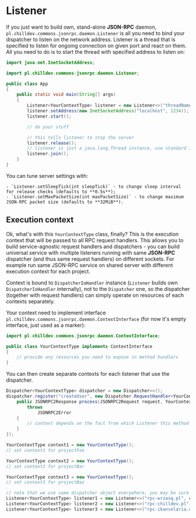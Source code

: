 <!---
# This file is part of the ChillDev-Commons.
#
# @license http://mit-license.org/ The MIT license
# @copyright 2015 © by Rafał Wrzeszcz - Wrzasq.pl.
-->

# Listener

If you just want to build own, stand-alone **JSON-RPC** daemon, `pl.chilldev.commons.jsonrpc.daemon.Listener` is all you need to bind your dispatcher to listen on the network address. Listener is a thread that is specified to listen for ongoing connection on given port and react on them. All you need to do is to start the thread with specified address to listen on:

```java
import java.net.InetSocketAddress;

import pl.chilldev.commons.jsonrpc.daemon.Listener;

public class App
{
    public static void main(String[] args)
    {
        Listener<YourContextType> listener = new Listener<>("threadName", yourContext, yourDispatcher);
        listener.setAddress(new InetSocketAddress("localhost", 1234));
        listener.start();

        // do your stuff

        // this tells listener to stop the server
        listener.release();
        // listener is just a java.lang.Thread instance, use standard Java API to wait for thread end
        listener.join();
    }
}
```

You can tune server settings with:

    - `Listener.setSleepTick(int sleepTick)` - to change sleep interval for release checks (defaults to **0.5s**);
    - `Listener.setMaxPacketSize(int maxPacketSize)` - to change maximum JSON-RPC packet size (defaults to **32MiB**).

## Execution context

Ok, what's with this `YourContextType` class, finally? This is the execution context that will be passed to all RPC request handlers. This allows you to build service-agnostic request handlers and dispatchers - you can build universal service with multiple listeners running with same **JSON-RPC** dispatcher (and thus same request handlers) on different sockets. For example run same JSON-RPC service on shared server with different execution context for each project.

Context is bound to `DispatcherIoHandler` instance (`Listener` builds own `DispatcherIoHandler` internally), not to the `Dispatcher` one, so the dispatcher (together with request handlers) can simply operate on resources of each contexts separately.

Your context need to implement interface `pl.chilldev.commons.jsonrpc.daemon.ContextInterface` (for now it's empty interface, just used as a marker):

```java
import pl.chilldev.commons.jsonrpc.daemon.ContextInterface;

public class YourContextType implements ContextInterface
{
    // provide any resources you need to expose in method handlers
}
```

You can then create separate contexts for each listener that use the dispatcher.

```java
Dispatcher<YourContextType> dispatcher = new Dispatcher<>();
dispatcher.register("createUser", new Dispatcher.RequestHandler<YourContextType>() {
    public JSONRPC2Response process(JSONRPC2Request request, YourContextType context)
        throws
            JSONRPC2Error
    {
        // context depends on the fact from which Listener this method was called
    }
});

YourContextType context1 = new YourContextType();
// set context1 for projectFoo

YourContextType context2 = new YourContextType();
// set context2 for projectBar

YourContextType context3 = new YourContextType();
// set context3 for projectBaz

// note that we use same dispatcher object everywhere, you may be sure that all services will expose same API
Listener<YourContextType> listener1 = new Listener<>("rpc-wrzasq.pl", context1, dispatcher);
Listener<YourContextType> listener2 = new Listener<>("rpc-chilldev.pl", context2, dispatcher);
Listener<YourContextType> listener3 = new Listener<>("rpc-ikancelaria.com", context3, dispatcher);
```
